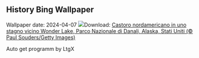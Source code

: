 ## History Bing Wallpaper
Wallpaper date: 2024-04-07
![](https://www.bing.com/th?id=OHR.BeaverDenali_IT-IT3876501341_UHD.jpg&w=1000)Download: [Castoro nordamericano in uno stagno vicino Wonder Lake, Parco Nazionale di Danali, Alaska, Stati Uniti (© Paul Souders/Getty Images)](https://www.bing.com/th?id=OHR.BeaverDenali_IT-IT3876501341_UHD.jpg)

Auto get programm by LtgX
